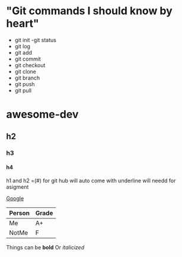 # "Git commands I should know by heart"

- git init
-git status
- git log
- git add
- git commit
- git checkout
- git clone
- git branch
- git push
- git pull



# awesome-dev
## h2
### h3
#### h4


h1 and h2 =(#) for git hub will auto come with underline will needd for asigment

[Google](https://google.com)

| Person | Grade |
| ------ | ----- |
| Me     | A+    |
| NotMe  | F     |



Things can be **bold** Or _italicized_
